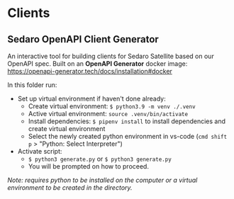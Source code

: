 # Clients

## Sedaro OpenAPI Client Generator

An interactive tool for building clients for Sedaro Satellite based on our OpenAPI spec. Built on an **OpenAPI Generator** docker image: https://openapi-generator.tech/docs/installation#docker

In this folder run:

- Set up virtual environment if haven't done already:
  - Create virtual environment: `$ python3.9 -m venv ./.venv`
  - Active virtual environment: `source .venv/bin/activate`
  - Install dependencies: `$ pipenv install` to install dependencies and create virtual environment
  - Select the newly created python environment in vs-code (`cmd shift p` > "Python: Select Interpreter")
- Activate script:
  - `$ python3 generate.py` or `$ python3 generate.py`
  - You will be prompted on how to proceed.

_Note: requires python to be installed on the computer or a virtual environment to be created in the directory._
